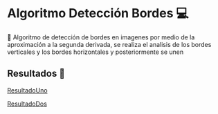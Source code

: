 # Algoritmo Detección Bordes :computer:

:mag_right: Algoritmo de detección de bordes en imagenes por medio de la aproximación a la segunda derivada, se realiza el analisis de los bordes verticales y los bordes horizontales y posteriormente se unen 

## Resultados :eyes:

[ResultadoUno](https://imgur.com/5TJ0cqW)

[ResultadoDos](https://imgur.com/e7h1InP)

